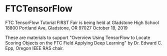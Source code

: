# FTCTensorFlow
FTC TensorFlow Tutorial
FIRST Fair is being held at Gladstone High School 18800 Portland Ave, Gladstone, OR 97027 October 19, 2019

These are materials to support "Overview Using TensorFlow to Locate Scoring Objects on the FTC Field Applying Deep Learning"
by Dr. Edward C. Epp, Oregon IEEE RAS chair.
